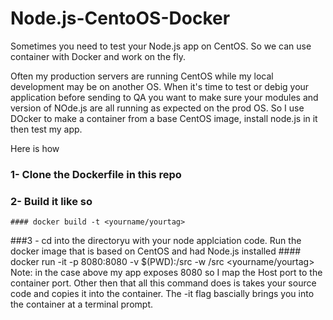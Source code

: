 # Node.js-CentoOS-Docker
Sometimes you need to test your Node.js app on CentOS. So we can use container with Docker and work on the fly.


Often my production servers are running CentOS while my local development may be on another OS. When it's time to test or debig your application before sending to QA you want to make sure your modules and version of NOde.js are all running as expected on the prod OS. So I use DOcker to make a container from a base CentOS image, install node.js in it then test my app. 

Here is how

### 1- Clone the Dockerfile in this repo
### 2- Build it like so 
    #### docker build -t <yourname/yourtag>
###3 - cd into the directoryu with your node applciation code. Run the docker image that is based on CentOS and had Node.js installed
    #### docker run -it -p 8080:8080 -v $(PWD):/src -w /src <yourname/yourtag>
    Note: in the case above my app exposes 8080 so I map the Host port to the container port. 
    Other then that  all this command  does is takes your source code and copies it into the container. 
    The -it flag bascially brings you into the container at a terminal prompt.
